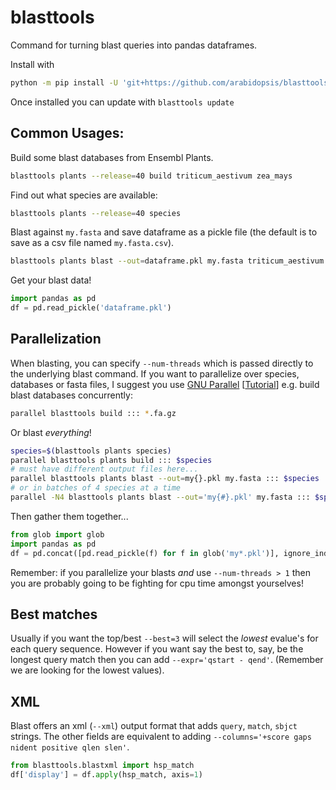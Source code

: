 # blasttools

Command for turning blast queries into pandas dataframes.

Install with

```sh
python -m pip install -U 'git+https://github.com/arabidopsis/blasttools.git'
```

Once installed you can update with `blasttools update`

## Common Usages:

Build some blast databases from Ensembl Plants.

```sh
blasttools plants --release=40 build triticum_aestivum zea_mays
```

Find out what species are available:

```sh
blasttools plants --release=40 species
```

Blast against `my.fasta` and save dataframe as a pickle file (the default is to
save as a csv file named `my.fasta.csv`).

```sh
blasttools plants blast --out=dataframe.pkl my.fasta triticum_aestivum zea_mays
```

Get your blast data!

```python
import pandas as pd
df = pd.read_pickle('dataframe.pkl')
```

## Parallelization

When blasting, you can specify `--num-threads` which is passed directly to the
underlying blast command. If you want to parallelize over species, databases or fasta files,
I suggest you use [GNU Parallel](https://www.gnu.org/software/parallel/) [[Tutorial](https://blog.ronin.cloud/gnu-parallel/)]
e.g. build blast databases concurrently:

```sh
parallel blasttools build ::: *.fa.gz
```

Or blast _everything_!

```sh
species=$(blasttools plants species)
parallel blasttools plants build ::: $species
# must have different output files here...
parallel blasttools plants blast --out=my{}.pkl my.fasta ::: $species
# or in batches of 4 species at a time
parallel -N4 blasttools plants blast --out='my{#}.pkl' my.fasta ::: $species
```

Then gather them together...

```python
from glob import glob
import pandas as pd
df = pd.concat([pd.read_pickle(f) for f in glob('my*.pkl')], ignore_index=True)
```

Remember: if you parallelize your blasts _and_ use `--num-threads > 1`
then you are probably going to be fighting for cpu time
amongst yourselves!

## Best matches

Usually if you want the top/best `--best=3` will select the _lowest_ evalue's for
each query sequence. However if you want say the best to, say, be the longest query match
then you can add `--expr='qstart - qend'`. (Remember we are looking for the lowest values).

## XML

Blast offers an xml (`--xml`) output format that adds `query`, `match`, `sbjct` strings. The other
fields are equivalent to adding `--columns='+score gaps nident positive qlen slen'`.

```python
from blasttools.blastxml import hsp_match
df['display'] = df.apply(hsp_match, axis=1)
```

